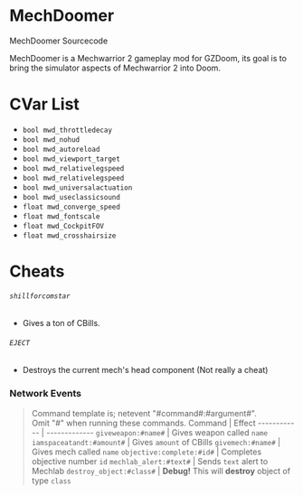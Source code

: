 # MechDoomer
 MechDoomer Sourcecode 
 
 MechDoomer is a Mechwarrior 2 gameplay mod for GZDoom, its goal is to bring the simulator
 aspects of Mechwarrior 2 into Doom.

# CVar List
*	`bool mwd_throttledecay`
*	`bool mwd_nohud`
*	`bool mwd_autoreload`
*	`bool mwd_viewport_target`
*	`bool mwd_relativelegspeed`
*	`bool mwd_relativelegspeed`
*	`bool mwd_universalactuation`
*	`bool mwd_useclassicsound`
*	`float mwd_converge_speed`
*	`float mwd_fontscale`
*	`float mwd_CockpitFOV`
*	`float mwd_crosshairsize`

# Cheats
###### `shillforcomstar`
* Gives a ton of CBills. 
###### `EJECT`
* Destroys the current mech's head component (Not really a cheat)
### Network Events
> Command template is; netevent "#command#:#argument#".  
> Omit "#" when running these commands.
Command | Effect
------------ | -------------
`giveweapon:#name#` | Gives weapon called `name`
`iamspaceatandt:#amount#` | Gives `amount` of CBills
`givemech:#name#` | Gives mech called `name`
`objective:complete:#id#` | Completes objective number `id`
`mechlab_alert:#text#` | Sends `text` alert to Mechlab
`destroy_object:#class#` | __Debug!__ This will __destroy__ object of type `class`